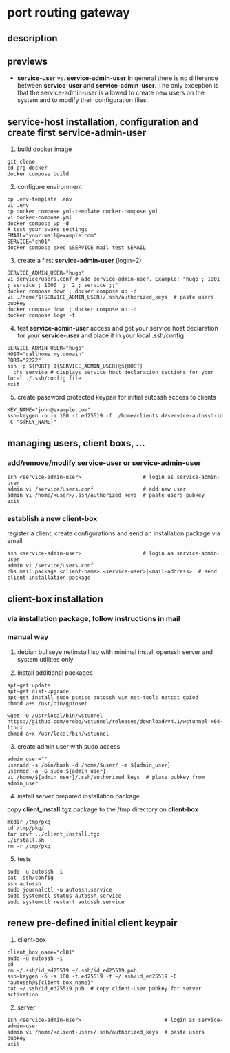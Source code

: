# port routing gateway

## description


## previews

* **service-user** vs. **service-admin-user**
In general there is no difference between **service-user** and **service-admin-user**.
The only exception is that the service-admin-user is allowed to create new users on the system and to modify their configuration files.

## **service-host** installation, configuration and create first **service-admin-user**

1. build docker image

```
git clone 
cd prg-docker
docker compose build
```

2. configure environment

```
cp .env-template .env
vi .env
cp docker compose.yml-template docker-compose.yml
vi docker-compose.yml
docker compose up -d
# test your swaks settings
EMAIL="your.mail@example.com"
SERVICE="ch01"
docker compose exec $SERVICE mail test $EMAIL
```

3. create a first **service-admin-user** (login=2)

```
SERVICE_ADMIN_USER="hugo"
vi service/users.conf # add service-admin-user. Example: "hugo ; 1001  ; service ; 1000  ;  2 ; service ;;"
docker compose down ; docker compose up -d
vi ./home/${SERVICE_ADMIN_USER}/.ssh/authorized_keys  # paste users pubkey
docker compose down ; docker compose up -d
docker compose logs -f
```

4. test **service-admin-user** access and get your service host declaration for your **service-user** and place it in your local .ssh/config

```
SERVICE_ADMIN_USER="hugo"
HOST="callhome.my.domain"
PORT="2222"
ssh -p ${PORT} ${SERVICE_ADMIN_USER}@${HOST}
  chs service # displays service host declaration sections for your local ./.ssh/config file
exit
```

5. create password protected keypair for initial autossh access to clients

```
KEY_NAME="john@example.com"
ssh-keygen -o -a 100 -t ed25519 -f ./home/clients.d/service-autossh-id -C "${KEY_NAME}"
```

## managing users, client boxs, ...

### add/remove/modify **service-user** or **service-admin-user**

```
ssh <service-admin-user>                    # login as service-admin-user
admin vi /service/users.conf                # add new user 
admin vi /home/<user>/.ssh/authorized_keys  # paste users pubkey
exit
```

### establish a new **client-box**

register a client, create configurations and send an installation package via email

```
ssh <service-admin-user>                    # login as service-admin-user
admin vi /service/users.conf
chs mail package <client-name> <service-user>|<mail-address>  # send client installation package 
```

## client-box installation

### via installation package, follow instructions in mail

### manual way

1. debian bullseye netinstall iso with minimal install openssh server and system utilities only

2. install additional packages

```
apt-get update
apt-get dist-upgrade
apt-get install sudo psmisc autossh vim net-tools netcat gpiod
chmod a+s /usr/bin/gpioset

wget -O /usr/local/bin/wstunnel https://github.com/erebe/wstunnel/releases/download/v4.1/wstunnel-x64-linux
chmod a+x /usr/local/bin/wstunnel
```

3. create admin user with sudo access

```
admin_user=""
useradd -s /bin/bash -d /home/$user/ -m ${admin_user}
usermod -a -G sudo ${admin_user}
vi /home/${admin_user}/.ssh/authorized_keys  # place pubkey from admin_user
```

4. install server prepared installation package

copy **client_install.tgz** package to the /tmp directory on **client-box**

```
mkdir /tmp/pkg
cd /tmp/pkg/
tar xzvf ../client_install.tgz
./install.sh
rm -r /tmp/pkg
```

5. tests

```
sudo -u autossh -i
cat .ssh/config
ssh autossh
sudo journalctl -u autossh.service
sudo systemctl status autossh.service
sudo systemctl restart autossh.service
```

## renew pre-defined initial client keypair

1. client-box

```
client_box_name="cl01"
sudo -u autossh -i
cd
rm ~/.ssh/id_ed25519 ~/.ssh/id_ed25519.pub
ssh-keygen -o -a 100 -t ed25519 -f ~/.ssh/id_ed25519 -C "autossh@${client_box_name}"
cat ~/.ssh/id_ed25519.pub  # copy client-user pubkey for server activation
```

2. server

```
ssh <service-admin-user>                           # login as service-admin-user
admin vi /home/<client-user>/.ssh/authorized_keys  # paste users pubkey
exit
```


